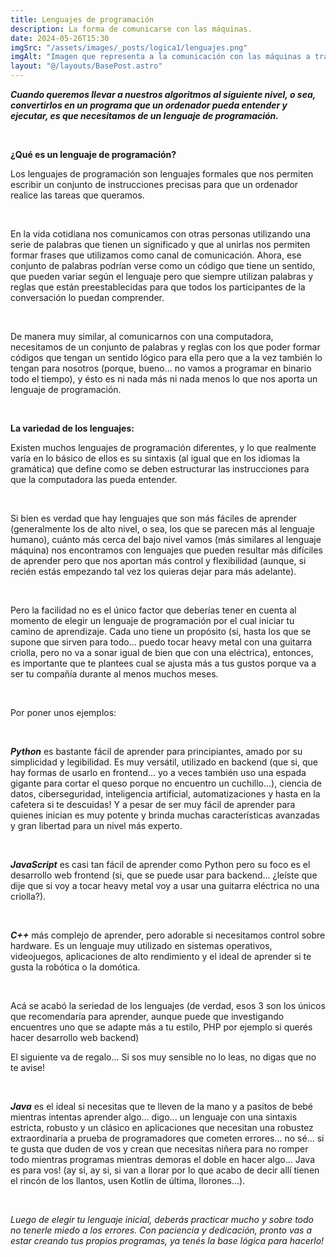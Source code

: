 ```yaml
---
title: Lenguajes de programación
description: La forma de comunicarse con las máquinas.
date: 2024-05-26T15:30
imgSrc: "/assets/images/_posts/logica1/lenguajes.png"
imgAlt: "Imagen que representa a la comunicación con las máquinas a través de la programación."
layout: "@/layouts/BasePost.astro"
---
```


***Cuando queremos llevar a nuestros algoritmos al siguiente nivel, o sea, convertirlos en un programa que un ordenador pueda entender y ejecutar, es que necesitamos de un lenguaje de programación.***

</br>

**¿Qué es un lenguaje de programación?**

Los lenguajes de programación son lenguajes formales que nos permiten escribir un conjunto de instrucciones precisas para que un ordenador realice las tareas que queramos.

</br>

En la vida cotidiana nos comunicamos con otras personas utilizando una serie de palabras que tienen un significado y que al unirlas nos permiten formar frases que utilizamos como canal de comunicación. Ahora, ese conjunto de palabras podrían verse como un código que tiene un sentido, que pueden variar según el lenguaje pero que siempre utilizan palabras y reglas que están preestablecidas para que todos los participantes de la conversación lo puedan comprender.

</br>

De manera muy similar, al comunicarnos con una computadora, necesitamos de un conjunto de palabras y reglas con los que poder formar códigos que tengan un sentido lógico para ella pero que a la vez también lo tengan para nosotros (porque, bueno... no vamos a programar en binario todo el tiempo), y ésto es ni nada más ni nada menos lo que nos aporta un lenguaje de programación.

</br>

**La variedad de los lenguajes:**

Existen muchos lenguajes de programación diferentes, y lo que realmente varía en lo básico de ellos es su sintaxis (al igual que en los idiomas la gramática) que define como se deben estructurar las instrucciones para que la computadora las pueda entender.

</br>

Si bien es verdad que hay lenguajes que son más fáciles de aprender (generalmente los de alto nivel, o sea, los que se parecen más al lenguaje humano), cuánto más cerca del bajo nivel vamos (más similares al lenguaje máquina) nos encontramos con lenguajes que pueden resultar más difíciles de aprender pero que nos aportan más control y flexibilidad (aunque, si recién estás empezando tal vez los quieras dejar para más adelante).

</br>

Pero la facilidad no es el único factor que deberías tener en cuenta al momento de elegir un lenguaje de programación por el cual iniciar tu camino de aprendizaje. Cada uno tiene un propósito (si, hasta los que se supone que sirven para todo... puedo tocar heavy metal con una guitarra criolla, pero no va a sonar igual de bien que con una eléctrica), entonces, es importante que te plantees cual se ajusta más a tus gustos porque va a ser tu compañía durante al menos muchos meses.

</br>

Por poner unos ejemplos:

</br>

***Python*** es bastante fácil de aprender para principiantes, amado por su simplicidad y legibilidad. Es muy versátil, utilizado en backend (que si, que hay formas de usarlo en frontend... yo a veces también uso una espada gigante para cortar el queso porque no encuentro un cuchillo...), ciencia de datos, ciberseguridad, inteligencia artificial, automatizaciones y hasta en la cafetera si te descuidas! Y a pesar de ser muy fácil de aprender para quienes inician es muy potente y brinda muchas características avanzadas y gran libertad para un nivel más experto.

</br>

***JavaScript*** es casi tan fácil de aprender como Python pero su foco es el desarrollo web frontend (si, que se puede usar para backend... ¿leíste que dije que si voy a tocar heavy metal voy a usar una guitarra eléctrica no una criolla?).

</br>

***C++*** más complejo de aprender, pero adorable si necesitamos control sobre hardware. Es un lenguaje muy utilizado en sistemas operativos, videojuegos, aplicaciones de alto rendimiento y el ideal de aprender si te gusta la robótica o la domótica.

</br>

Acá se acabó la seriedad de los lenguajes (de verdad, esos 3 son los únicos que recomendaría para aprender, aunque puede que investigando encuentres uno que se adapte más a tu estilo, PHP por ejemplo si querés hacer desarrollo web backend)

El siguiente va de regalo... Si sos muy sensible no lo leas, no digas que no te avise!

</br>

***Java*** es el ideal si necesitas que te lleven de la mano y a pasitos de bebé mientras intentas aprender algo... digo... un lenguaje con una sintaxis estricta, robusto y un clásico en aplicaciones que necesitan una robustez extraordinaria a prueba de programadores que cometen errores... no sé... si te gusta que duden de vos y crean que necesitas niñera para no romper todo mientras programas mientras demoras el doble en hacer algo... Java es para vos! (ay si, ay si, si van a llorar por lo que acabo de decir allí tienen el rincón de los llantos, usen Kotlin de última, llorones...).

</br>

*Luego de elegir tu lenguaje inicial, deberás practicar mucho y sobre todo no tenerle miedo a los errores. Con paciencia y dedicación, pronto vas a estar creando tus propios programas, ya tenés la base lógica para hacerlo!*

</br>
